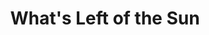 ---
layout:    post
category:  photos
title:     What's Left of the Sun
location:  Kraków
thumb:     https://s3.eu-central-1.amazonaws.com/keepthismoment/19.08.2016.whats.left.of.the.sun.escapism/IMG_2162-3.jpg
width:     1000
sets:
           - band_name: What's Left of the Sun
             photos:
               - https://s3.eu-central-1.amazonaws.com/keepthismoment/19.08.2016.whats.left.of.the.sun.escapism/IMG_2126.jpg
               - https://s3.eu-central-1.amazonaws.com/keepthismoment/19.08.2016.whats.left.of.the.sun.escapism/IMG_2125.jpg
               - https://s3.eu-central-1.amazonaws.com/keepthismoment/19.08.2016.whats.left.of.the.sun.escapism/IMG_2136.jpg
               - https://s3.eu-central-1.amazonaws.com/keepthismoment/19.08.2016.whats.left.of.the.sun.escapism/IMG_2141.jpg
               - https://s3.eu-central-1.amazonaws.com/keepthismoment/19.08.2016.whats.left.of.the.sun.escapism/IMG_2127.jpg
               - https://s3.eu-central-1.amazonaws.com/keepthismoment/19.08.2016.whats.left.of.the.sun.escapism/IMG_2140.jpg
               - https://s3.eu-central-1.amazonaws.com/keepthismoment/19.08.2016.whats.left.of.the.sun.escapism/IMG_2143.jpg
               - https://s3.eu-central-1.amazonaws.com/keepthismoment/19.08.2016.whats.left.of.the.sun.escapism/IMG_2142-2.jpg

           - band_name: Escapism
             photos:
               - https://s3.eu-central-1.amazonaws.com/keepthismoment/19.08.2016.whats.left.of.the.sun.escapism/IMG_2162-3.jpg
               - https://s3.eu-central-1.amazonaws.com/keepthismoment/19.08.2016.whats.left.of.the.sun.escapism/IMG_2180.jpg
               - https://s3.eu-central-1.amazonaws.com/keepthismoment/19.08.2016.whats.left.of.the.sun.escapism/IMG_2154.jpg
               - https://s3.eu-central-1.amazonaws.com/keepthismoment/19.08.2016.whats.left.of.the.sun.escapism/IMG_2169.jpg
               - https://s3.eu-central-1.amazonaws.com/keepthismoment/19.08.2016.whats.left.of.the.sun.escapism/IMG_2156.jpg
               - https://s3.eu-central-1.amazonaws.com/keepthismoment/19.08.2016.whats.left.of.the.sun.escapism/IMG_2155.jpg
               - https://s3.eu-central-1.amazonaws.com/keepthismoment/19.08.2016.whats.left.of.the.sun.escapism/IMG_2161.jpg
               - https://s3.eu-central-1.amazonaws.com/keepthismoment/19.08.2016.whats.left.of.the.sun.escapism/IMG_2170-2.jpg
               - https://s3.eu-central-1.amazonaws.com/keepthismoment/19.08.2016.whats.left.of.the.sun.escapism/IMG_2165.jpg
               - https://s3.eu-central-1.amazonaws.com/keepthismoment/19.08.2016.whats.left.of.the.sun.escapism/IMG_2181.jpg
               - https://s3.eu-central-1.amazonaws.com/keepthismoment/19.08.2016.whats.left.of.the.sun.escapism/IMG_2182.jpg
               - https://s3.eu-central-1.amazonaws.com/keepthismoment/19.08.2016.whats.left.of.the.sun.escapism/IMG_2186.jpg
               - https://s3.eu-central-1.amazonaws.com/keepthismoment/19.08.2016.whats.left.of.the.sun.escapism/IMG_2183.jpg
               - https://s3.eu-central-1.amazonaws.com/keepthismoment/19.08.2016.whats.left.of.the.sun.escapism/IMG_2185.jpg
               - https://s3.eu-central-1.amazonaws.com/keepthismoment/19.08.2016.whats.left.of.the.sun.escapism/IMG_2163.jpg
---